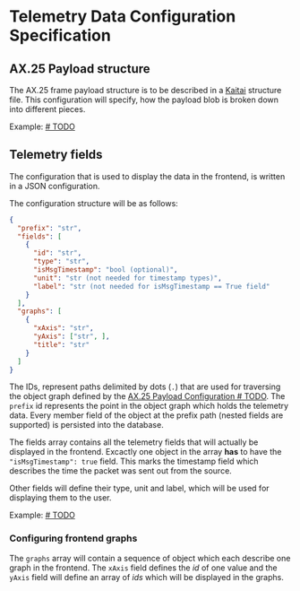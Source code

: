 # Telemetry Data Configuration Specification

## AX.25 Payload structure

The AX.25 frame payload structure is to be described in a [Kaitai](https://kaitai.io/) structure file.
This configuration will specify, how the payload blob is broken down into different pieces.

Example: [# TODO]()

## Telemetry fields

The configuration that is used to display the data in the frontend, is written in a JSON configuration.

The configuration structure will be as follows:
```json
{
  "prefix": "str",
  "fields": [
    {
      "id": "str",
      "type": "str",
      "isMsgTimestamp": "bool (optional)",
      "unit": "str (not needed for timestamp types)",
      "label": "str (not needed for isMsgTimestamp == True field"
    }
  ],
  "graphs": [
    {
      "xAxis": "str",
      "yAxis": ["str", ],
      "title": "str"
    }
  ]
}
```

The IDs, represent paths delimited by dots (`.`) that are used for traversing the object graph defined
by the [AX.25 Payload Configuration # TODO](). The `prefix` id represents the point in the object graph
which holds the telemetry data. Every member field of the object at the prefix path (nested fields
are supported) is persisted into the database.

The fields array contains all the telemetry fields that will actually be displayed in the frontend.
Excactly one object in the array **has** to have the `"isMsgTimestamp": true` field. This marks the
timestamp field which describes the time the packet was sent out from the source.

Other fields will define their type, unit and label, which will be used for displaying them to the
user.

Example: [# TODO]()

### Configuring frontend graphs

The `graphs` array will contain a sequence of object which each describe one graph in the frontend.
The `xAxis` field defines the *id* of one value and the `yAxis` field will define an array of *ids*
which will be displayed in the graphs.
